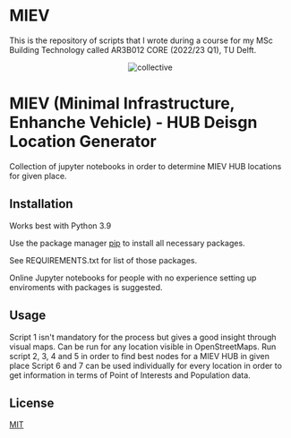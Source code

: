 # MIEV
This is the repository of scripts that I wrote during a course for my MSc Building Technology called AR3B012 CORE (2022/23 Q1), TU Delft.

<center> <img src="https://cdn.discordapp.com/attachments/840669901827997707/1041465129667149974/highq_iso.jpg" alt="collective" style="width800px;"> </center>

# MIEV (Minimal Infrastructure, Enhanche Vehicle) - HUB Deisgn Location Generator

Collection of jupyter notebooks in order to determine MIEV HUB locations for given place.

## Installation
Works best with Python 3.9

Use the package manager [pip](https://pip.pypa.io/en/stable/) to install all necessary packages.

See REQUIREMENTS.txt for list of those packages.

Online Jupyter notebooks for people with no experience setting up enviroments with packages is suggested.

## Usage
Script 1 isn't mandatory for the process but gives a good insight through visual maps. Can be run for any location visible in OpenStreetMaps.
Run script 2, 3, 4 and 5 in order to find best nodes for a MIEV HUB in given place
Script 6 and 7 can be used individually for every location in order to get information in terms of Point of Interests and Population data.

## License
[MIT](https://choosealicense.com/licenses/mit/)
